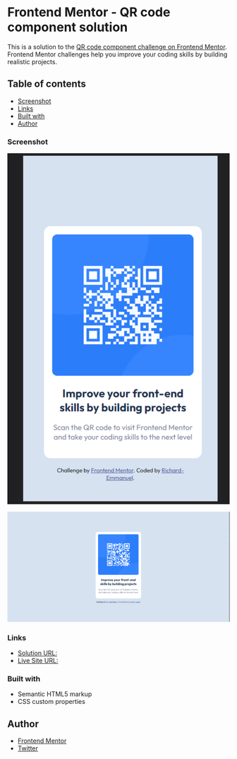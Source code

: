 # Frontend Mentor - QR code component solution

This is a solution to the [QR code component challenge on Frontend Mentor](https://www.frontendmentor.io/challenges/qr-code-component-iux_sIO_H). Frontend Mentor challenges help you improve your coding skills by building realistic projects. 

## Table of contents


  - [Screenshot](#screenshot)
  - [Links](#links)
  - [Built with](#built-with)
- [Author](#author)


### Screenshot


![**Mobile View**](./images/screenshot/mobile-view.png)

 
![**Desktop View**](./images/screenshot/desktop%20view.png)


### Links

- [Solution URL:](https://github.com/Richard-Emmanuel/qr-code-component-main.git)
- [Live Site URL:](https://richard-emmanuel.github.io/qr-code-component-main/)


### Built with

- Semantic HTML5 markup
- CSS custom properties


## Author

- [Frontend Mentor](https://www.frontendmentor.io/profile/Richard-Emmanuel)
- [Twitter](https://www.twitter.com/therichardDev)


